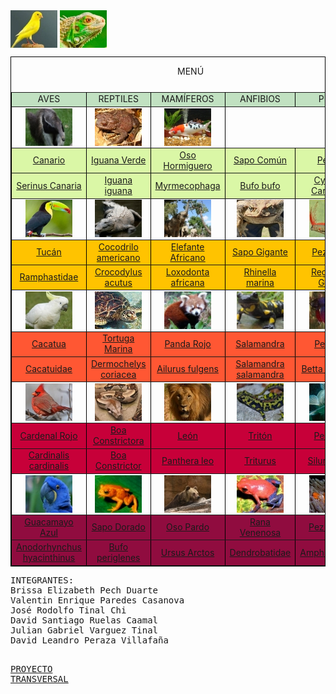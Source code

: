 <html>
<head>
<title>ANIMALES</title>
</head>
<body>

  <table align="center" border="1" bordercolor="black">
<caption>

MENÚ

</caption>


<tr align=center bgcolor="C1E1C1">

<td>AVES<t/d>
<td>REPTILES<t/d>
<td>MAMÍFEROS<t/d>
<td>ANFIBIOS<t/d>
<td>PECES<t/d>

</tr>

<tr align=center>
<td<a href="canario.html"><img src="canario.jpg" align="center" alt= "ave1"></a><t/d>
<td<a href="reptiles.html"><img src="iguana.jpg" align="center" alt= "reptil"></a><t/d>
<td><a href="osohor.html"><img src="osohor.jpg" align="center" alt= "mamifero"></a><t/d>
<td><a href="https://reinoanimalia.fandom.com/es/wiki/Sapo_Com%C3%BAn"><img src="sapoc.jpg" align="center" alt= "anfibio"></a><t/d>
<td><a href="https://es.wikipedia.org/wiki/Cyprinus_carpio_koi"><img src="pezkoi.jpg" align="center" alt= "KOI"></a><t/d>


</tr>

<tr align=center bgcolor="DAF7A6">
<td><a href="canario.html">Canario</a><t/d>
<td><a href="reptiles.html">Iguana Verde</a><t/d>
<td><a href="osohor.html">Oso Hormiguero</a><t/d>
<td><a href="https://reinoanimalia.fandom.com/es/wiki/Sapo_Com%C3%BAn">Sapo Común</a><t/d>
<td><a href="https://es.wikipedia.org/wiki/Cyprinus_carpio_koi">Pez Koi</a><t/d>


</tr>

<tr align=center bgcolor="DAF7A6">
<td><a href="canario.html">Serinus Canaria</a><t/d><t/d>
<td><a href="reptiles.html">Iguana iguana</a><t/d>
<td><a href="osohor.html">Myrmecophaga</a><t/d>
<td><a href="https://reinoanimalia.fandom.com/es/wiki/Sapo_Com%C3%BAn">Bufo bufo</a><t/d>
<td><a href="https://es.wikipedia.org/wiki/Cyprinus_carpio_koi">Cyprinus Carpio Koi</a><t/d>


</tr>

<tr align=center>
<td><a href="tucan.html"><img src="tucan.jpg" align="center" alt= "tucan"></a><t/d>
<td><a href="reptiles.html"><img src="coco.jpg" align="center" alt= "reptil"></a><t/d>
<td><a href="elefante.html"><img src="elefante.jpg" align="center" alt= "mamifero"></a><t/d>
<td><a href="https://www.naturalista.mx/guide_taxa/463852"><img src="sapog.jpg" align="center" alt= "anfibio"></a><t/d>
<td><a href="https://es.wikipedia.org/wiki/Cyprinus_carpio_koi"><img src="pezremo.jpg" align="center" alt= "remo"></a><t/d>


</tr>

<tr align=center bgcolor="FFC300">
<td><a href="tucan.html">Tucán</a><t/d>
<td><a href="reptiles.html">Cocodrilo americano</a><t/d>
<td><a href="elefante.html">Elefante Africano</a><t/d>
<td><a href="https://www.naturalista.mx/guide_taxa/463852">Sapo Gigante</a><t/d>
<td><a href="https://es.wikipedia.org/wiki/Regalecus_glesne">Pez Remo</a><t/d>


</tr>

<tr align=center bgcolor="FFC300">
<td><a href="tucan.html">Ramphastidae</a><t/d>
<td><a href="reptiles.html">Crocodylus acutus</a><t/d>
<td><a href="elefante.html">Loxodonta africana</a><t/d>
<td><a href="https://www.naturalista.mx/guide_taxa/463852">Rhinella marina</a><t/d>
<td><a href="https://es.wikipedia.org/wiki/Regalecus_glesne">Regalecus Glesne</a><t/d>


</tr>

<tr align=center>
<td><a href="cacatua.html"><img src="cacatua.jpg" align="center" alt= "cacatua"></a><t/d>
<td><a href="reptiles.html"><img src="tortuga.jpg" align="center" alt= "reptil"></a><t/d>
<td><a href="panda.html"><img src="panda.jpg" align="center" alt= "mamifero"></a><t/d>
<td><a href="https://es.m.wikipedia.org/wiki/Salamandra_salamandra"><img src="salamandra.jpg" align="center" alt= "anfibio"></a><t/d>
<td><a href="https://es.wikipedia.org/wiki/Betta_splendens"><img src="pezbeta.jpg" align="center" alt= "beta"></a><t/d>


</tr>

<tr align=center bgcolor="FF5733">
<td><a href="cacatua.html">Cacatua</a><t/d><t/d><t/d>
<td><a href="reptiles.html">Tortuga Marina</a><t/d>
<td><a href="panda.html">Panda Rojo</a><t/d>
<td><a href="https://es.m.wikipedia.org/wiki/Salamandra_salamandra">Salamandra</a><t/d>
<td><a href="https://es.wikipedia.org/wiki/Betta_splendens">Pez Beta</a><t/d>


</tr>
<tr align=center bgcolor="FF5733">
<td><a href="cacatua.html">Cacatuidae</a><t/d><t/d><t/d>
<td><a href="reptiles.html">Dermochelys coriacea</a><t/d>
<td><a href="panda.html">Ailurus fulgens</a><t/d>
<td><a href="https://es.m.wikipedia.org/wiki/Salamandra_salamandra">Salamandra salamandra</a><t/d>
<td><a href="https://es.wikipedia.org/wiki/Betta_splendens">Betta Spledens</a><t/d>

<tr align=center>

<td><a href="cardenalrojo.html"><img src="cardenal.jpg" align="center" alt= "KOI"></a><t/d>
<td><a href="reptiles.html"><img src="boa.jpg" align="center" alt= "reptil"></a><t/d>
<td><a href="leon.html"><img src="leon.jpg" align="center" alt= "mamifero"></a><t/d>
<td><a href="https://es.m.wikipedia.org/wiki/Triturus"><img src="triton.jpg" align="center" alt= "anfibio"></a><t/d>
<td><a href="https://es.wikipedia.org/wiki/Siluriformes"><img src="pezgato.jpg" align="center" alt= "gato"></a><t/d>

</tr>


<tr align=center bgcolor="C70039">
<td><a href="cardenalrojo.html">Cardenal Rojo</a><t/d><t/d><t/d>
<td><a href="reptiles.html">Boa Constrictora</a><t/d>
<td><a href="leon.html">León</a><t/d>
<td><a href="https://es.m.wikipedia.org/wiki/Triturus">Tritón</a><t/d>
<td><a href="https://es.wikipedia.org/wiki/Siluriformes">Pez Gato</a><t/d>

</tr>


<tr align=center bgcolor="C70039">
<td><a href="cardenalrojo.html">Cardinalis cardinalis</a><t/d><t/d><t/d>
<td><a href="reptil.html">Boa Constrictor</a><t/d>
<td><a href="leon.html">Panthera leo</a><t/d>
<td><a href="https://es.m.wikipedia.org/wiki/Triturus">Triturus</a><t/d>
<td><a href="https://es.wikipedia.org/wiki/Siluriformes">Siluriformes</a><t/d>

</tr>


</tr>

<tr align=center>
<td><a href="guacamaya.html"><img src="gazul.jpg" align="center" alt= "KOI"></a><t/d>
<td><a href="reptiles.html"><img src="sapod.jpg" align="center" alt= "reptil"></a><t/d>
<td><a href="osopar.html"><img src="osopar.jpg" align="center" alt= "mamifero"></a><t/d>
<td><a href="https://es.m.wikipedia.org/wiki/Dendrobatidae"><img src="ranav.jpg" align="center" alt= "anfibio"></a><t/d>
<td><a href="https://es.wikipedia.org/wiki/Amphiprioninae"><img src="pezpayaso.jpg" align="center" alt= "ppayaso"></a><t/d>


</tr>


<tr align=center bgcolor="900C3F">
<td><a href="guacamaya.html">Guacamayo Azul</a><t/d><t/d><t/d>
<td><a href="reptiles.html">Sapo Dorado</a><t/d>
<td><a href="osopar.html">Oso Pardo</a><t/d>
<td><a href="https://es.m.wikipedia.org/wiki/Dendrobatidae">Rana Venenosa</a><t/d>
<td><a href="https://es.wikipedia.org/wiki/Amphiprioninae">Pez Payaso</a><t/d>

</tr>

<tr align=center bgcolor="900C3F">
<td><a href="guacamaya.html">Anodorhynchus hyacinthinus</a><t/d><t/d><t/d>
<td><a href="reptiles.html">Bufo periglenes</a><t/d>
<td><a href="osopar.html">Ursus Arctos</a><t/d>
<td><a href="https://es.m.wikipedia.org/wiki/Dendrobatidae">Dendrobatidae</a><t/d>
<td><a href="https://es.wikipedia.org/wiki/Amphiprioninae">Amphiprioninae</a><t/d>

</tr>


</table>
<pre>
INTEGRANTES:
Brissa Elizabeth Pech Duarte
Valentin Enrique Paredes Casanova
José Rodolfo Tinal Chi
David Santiago Ruelas Caamal
Julian Gabriel Varguez Tinal
David Leandro Peraza Villafaña

<a href="https://brissegg.github.io/Transversal/">PROYECTO TRANSVERSAL</a>
</pre>
</body>
</html>
